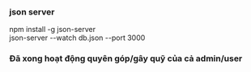 ### json server
npm install -g json-server  
json-server --watch db.json --port 3000 

### Đã xong hoạt động quyên góp/gây quỹ của cả admin/user